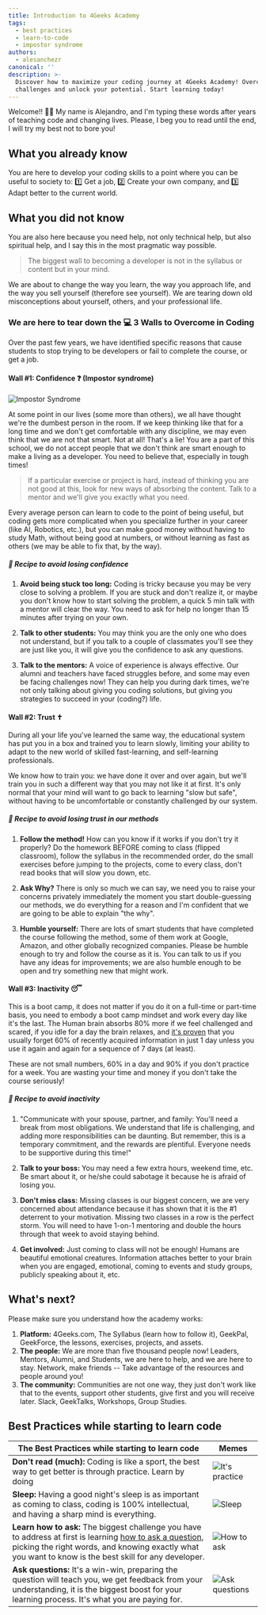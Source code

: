 ```yaml
---
title: Introduction to 4Geeks Academy
tags:
  - best practices
  - learn-to-code
  - impostor syndrome
authors:
  - alesanchezr
canonical: ''
description: >-
  Discover how to maximize your coding journey at 4Geeks Academy! Overcome
  challenges and unlock your potential. Start learning today!
---
```

Welcome!! 🤩👏 My name is Alejandro, and I'm typing these words after years of teaching code and changing lives. Please, I beg you to read until the end, I will try my best not to bore you!

## What you already know

You are here to develop your coding skills to a point where you can be useful to society to: 1️⃣ Get a job, 2️⃣ Create your own company, and 3️⃣ Adapt better to the current world.

## What you did not know

You are also here because you need help, not only technical help, but also spiritual help, and I say this in the most pragmatic way possible.

> The biggest wall to becoming a developer is not in the syllabus or content but in your mind.

We are about to change the way you learn, the way you approach life, and the way you sell yourself (therefore see yourself). We are tearing down old misconceptions about yourself, others, and your professional life.

### We are here to tear down the 💻 3 Walls to Overcome in Coding 

Over the past few years, we have identified specific reasons that cause students to stop trying to be developers or fail to complete the course, or get a job. 

#### Wall #1: Confidence ❓ (Impostor syndrome)

![Impostor Syndrome](https://github.com/breatheco-de/content/blob/master/src/assets/images/6cf4655f-665f-4f68-b021-f34238cedd69.png?raw=true)

At some point in our lives (some more than others), we all have thought we're the dumbest person in the room. If we keep thinking like that for a long time and we don't get comfortable with any discipline, we may even think that we are not that smart. Not at all! That's a lie! You are a part of this school, we do not accept people that we don't think are smart enough to make a living as a developer. You need to believe that, especially in tough times!

> If a particular exercise or project is hard, instead of thinking you are not good at this, look for new ways of absorbing the content. Talk to a mentor and we'll give you exactly what you need.

Every average person can learn to code to the point of being useful, but coding gets more complicated when you specialize further in your career (like AI, Robotics, etc.), but you can make good money without having to study Math, without being good at numbers, or without learning as fast as others (we may be able to fix that, by the way).

##### 📝 Recipe to avoid losing confidence

1. **Avoid being stuck too long:** Coding is tricky because you may be very close to solving a problem. If you are stuck and don't realize it, or maybe you don't know how to start solving the problem, a quick 5 min talk with a mentor will clear the way. You need to ask for help no longer than 15 minutes after trying on your own.

2. **Talk to other students:** You may think you are the only one who does not understand, but if you talk to a couple of classmates you'll see they are just like you, it will give you the confidence to ask any questions.

3. **Talk to the mentors:** A voice of experience is always effective. Our alumni and teachers have faced struggles before, and some may even be facing challenges now! They can help you during dark times, we're not only talking about giving you coding solutions, but giving you strategies to succeed in your (coding?) life.

#### Wall #2: Trust ✝

During all your life you've learned the same way, the educational system has put you in a box and trained you to learn slowly, limiting your ability to adapt to the new world of skilled fast-learning, and self-learning professionals.

We know how to train you: we have done it over and over again, but we'll train you in such a different way that you may not like it at first. It's only normal that your mind will want to go back to learning "slow but safe", without having to be uncomfortable or constantly challenged by our system.

##### 📝 Recipe to avoid losing trust in our methods

1. **Follow the method!** How can you know if it works if you don't try it properly? Do the homework BEFORE coming to class (flipped classroom), follow the syllabus in the recommended order, do the small exercises before jumping to the projects, come to every class, don't read books that will slow you down, etc.

2. **Ask Why?** There is only so much we can say, we need you to raise your concerns privately immediately the moment you start double-guessing our methods, we do everything for a reason and I'm confident that we are going to be able to explain "the why".

3. **Humble yourself:** There are lots of smart students that have completed the course following the method, some of them work at Google, Amazon, and other globally recognized companies. Please be humble enough to try and follow the course as it is. You can talk to us if you have any ideas for improvements; we are also humble enough to be open and try something new that might work.

#### Wall #3: Inactivity 😴 

This is a boot camp, it does not matter if you do it on a full-time or part-time basis, you need to embody a boot camp mindset and work every day like it's the last. The Human brain absorbs 80% more if we feel challenged and scared, if you idle for a day the brain relaxes, and [it's proven](https://www.youtube.com/watch?v=h5PLO4XAXhs) that you usually forget 60% of recently acquired information in just 1 day unless you use it again and again for a sequence of 7 days (at least).  

These are not small numbers, 60% in a day and 90% if you don't practice for a week. You are wasting your time and money if you don't take the course seriously! 

##### 📝 Recipe to avoid inactivity

1. "Communicate with your spouse, partner, and family: You'll need a break from most obligations. We understand that life is challenging, and adding more responsibilities can be daunting. But remember, this is a temporary commitment, and the rewards are plentiful. Everyone needs to be supportive during this time!"

2. **Talk to your boss:** You may need a few extra hours, weekend time, etc. Be smart about it, or he/she could sabotage it because he is afraid of losing you.

3. **Don't miss class:** Missing classes is our biggest concern, we are very concerned about attendance because it has shown that it is the #1 deterrent to your motivation. Missing two classes in a row is the perfect storm. You will need to have 1-on-1 mentoring and double the hours through that week to avoid staying behind.

4. **Get involved:** Just coming to class will not be enough! Humans are beautiful emotional creatures. Information attaches better to your brain when you are engaged, emotional, coming to events and study groups, publicly speaking about it, etc. 

## What's next?

Please make sure you understand how the academy works:

1. **Platform:** 4Geeks.com, The Syllabus (learn how to follow it), GeekPal, GeekForce, the lessons, exercises, projects, and assets.
2. **The people:** We are more than five thousand people now! Leaders, Mentors, Alumni, and Students, we are here to help, and we are here to stay. Network, make friends -- Take advantage of the resources and people around you!
3. **The community:** Communities are not one way, they just don't work like that to the events, support other students, give first and you will receive later. Slack, GeekTalks, Workshops, Group Studies.


## Best Practices while starting to learn code

| The Best Practices while starting to learn code  | Memes |
| ---   | ----      |
| **Don't read (much):** Coding is like a sport, the best way to get better is through practice. Learn by doing |    ![It's practice](https://github.com/breatheco-de/content/blob/master/src/content/lesson/../../assets/images/01868f7d-4949-4e15-85da-8042ea24a11a.jpeg?raw=true) |
| **Sleep:** Having a good night's sleep is as important as coming to class, coding is 100% intellectual, and having a sharp mind is everything. | ![Sleep](https://github.com/breatheco-de/content/blob/master/src/content/lesson/../../assets/images/d29be460-cc2e-42e6-bf92-f9516fd7b21a.jpeg?raw=true) |
| **Learn how to ask:** The biggest challenge you have to address at first is learning [how to ask a question](https://content.breatheco.de/how-to/ask), picking the right words, and knowing exactly what you want to know is the best skill for any developer. | ![How to ask](https://github.com/breatheco-de/content/blob/master/src/content/lesson/../../assets/images/fdb86b48-fb0b-4841-8d4d-60d4dbf4d70c.jpeg?raw=true) |
| **Ask questions:** It's a win-win, preparing the question will teach you, we get feedback from your understanding, it is the biggest boost for your learning process. It's what you are paying for. | ![Ask questions](https://github.com/breatheco-de/content/blob/master/src/content/lesson/../../assets/images/5e975e91-1447-4117-b50b-b00df99a88a5.jpeg?raw=true) |
